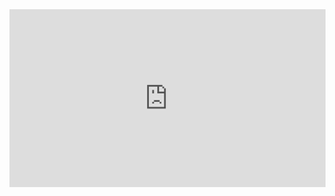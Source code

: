 <iframe width="560" height="315" src="https://www.youtube.com/embed/wVRcAMWvWko" title="YouTube video player" frameborder="0" allow="accelerometer; autoplay; clipboard-write; encrypted-media; gyroscope; picture-in-picture; web-share" allowfullscreen></iframe>
